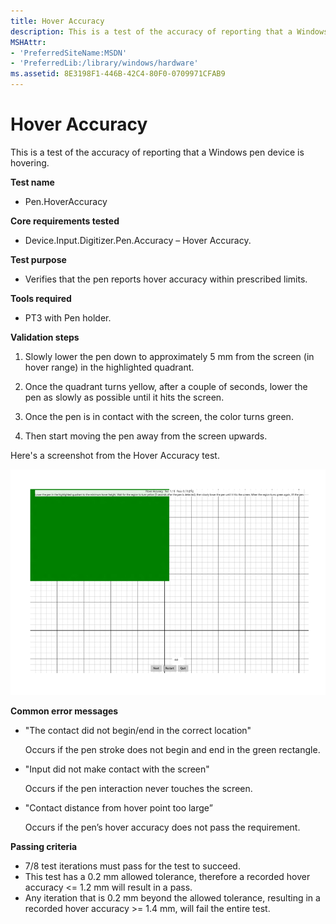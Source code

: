 ```yaml
---
title: Hover Accuracy
description: This is a test of the accuracy of reporting that a Windows pen device is hovering.
MSHAttr:
- 'PreferredSiteName:MSDN'
- 'PreferredLib:/library/windows/hardware'
ms.assetid: 8E3198F1-446B-42C4-80F0-0709971CFAB9
---
```


# Hover Accuracy


This is a test of the accuracy of reporting that a Windows pen device is hovering.

**Test name**

-   Pen.HoverAccuracy

**Core requirements tested**

-   Device.Input.Digitizer.Pen.Accuracy – Hover Accuracy.

**Test purpose**

-   Verifies that the pen reports hover accuracy within prescribed limits.

**Tools required**

-   PT3 with Pen holder.

**Validation steps**

1. Slowly lower the pen down to approximately 5 mm from the screen (in hover range) in the highlighted quadrant.

2. Once the quadrant turns yellow, after a couple of seconds, lower the pen as slowly as possible until it hits the screen.

3. Once the pen is in contact with the screen, the color turns green.

4. Then start moving the pen away from the screen upwards.

Here's a screenshot from the Hover Accuracy test.

![screenshot from the hover accuracy test for a windows pen device.](../images/pen-test-hoveraccuracy.png)

**Common error messages**

-   "The contact did not begin/end in the correct location"

    Occurs if the pen stroke does not begin and end in the green rectangle.
-   "Input did not make contact with the screen"

    Occurs if the pen interaction never touches the screen.
-   "Contact distance from hover point too large”

    Occurs if the pen’s hover accuracy does not pass the requirement.

**Passing criteria**

-   7/8 test iterations must pass for the test to succeed.
-   This test has a 0.2 mm allowed tolerance, therefore a recorded hover accuracy &lt;= 1.2 mm will result in a pass.
-   Any iteration that is 0.2 mm beyond the allowed tolerance, resulting in a recorded hover accuracy &gt;= 1.4 mm, will fail the entire test.
